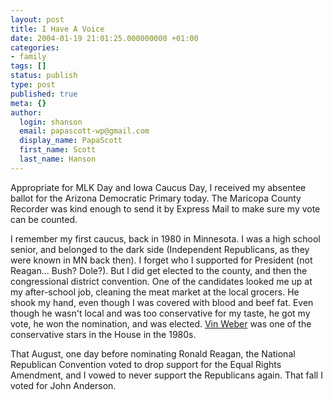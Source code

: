 ```yaml
---
layout: post
title: I Have A Voice
date: 2004-01-19 21:01:25.000000000 +01:00
categories:
- family
tags: []
status: publish
type: post
published: true
meta: {}
author:
  login: shanson
  email: papascott-wp@gmail.com
  display_name: PapaScott
  first_name: Scott
  last_name: Hanson
---
```

<p>Appropriate for MLK Day and Iowa Caucus Day, I received my absentee ballot for the Arizona Democratic Primary today. The Maricopa County Recorder was kind enough to send it by Express Mail to make sure my vote can be counted.</p>
<p>I remember my first caucus, back in 1980 in Minnesota. I was a high school senior, and belonged to the dark side (Independent Republicans, as they were known in MN back then). I forget who I supported for President (not Reagan... Bush? Dole?). But I did get elected to the county, and then the congressional district convention. One of the candidates looked me up at my after-school job, cleaning the meat market at the local grocers. He shook my hand, even though I was covered with blood and beef fat. Even though he wasn't local and was too conservative for my taste, he got my vote, he won the nomination, and was elected. <a href="http://www.mediatransparency.org/people/vin_weber.htm">Vin Weber</a> was one of the conservative stars in the House in the 1980s.</p>
<p>That August, one day before nominating Ronald Reagan, the National Republican Convention voted to drop support for the Equal Rights Amendment, and I vowed to never support the Republicans again. That fall I voted for John Anderson.</p>
